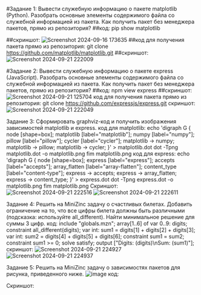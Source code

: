 #Задание 1:
Вывести служебную информацию о пакете matplotlib (Python). Разобрать основные элементы содержимого файла со служебной информацией из пакета. Как получить пакет без менеджера пакетов, прямо из репозитория?
##код: pip show matplotlib

##скриншот:
![Screenshot 2024-09-16 173635](https://github.com/user-attachments/assets/7b4ea9ee-89a1-4391-a019-b0abf06b4acc)
##код для получения пакета прямо из репозитория: git clone https://github.com/matplotlib/matplotlib.git
##скриншот:
![Screenshot 2024-09-21 222009](https://github.com/user-attachments/assets/f6e09dbb-59ab-481f-b593-5a095f42ec0c)


#Задание 2: 
Вывести служебную информацию о пакете express (JavaScript). Разобрать основные элементы содержимого файла со служебной информацией из пакета. Как получить пакет без менеджера пакетов, прямо из репозитория?
##код: npm view express
##скриншот:
![Screenshot 2024-09-21 125704](https://github.com/user-attachments/assets/dd1391a6-7156-4cd7-995a-cdab4af2b99e)
код для получения пакета прямо из репозитория: git clone https://github.com/expressjs/express.git
скриншот:
![Screenshot 2024-09-21 222049](https://github.com/user-attachments/assets/9e8d020f-e295-44dc-b04b-36bd48123f2d)


Задание 3: 
Сформировать graphviz-код и получить изображения зависимостей matplotlib и express.
код для matplotlib: 
echo 'digraph G { node [shape=box]; matplotlib [label="matplotlib"]; numpy [label="numpy"]; pillow [label="pillow"]; cycler [label="cycler"]; matplotlib -> numpy; matplotlib -> pillow; matplotlib -> cycler; }' > matplotlib.dot
dot -Tpng matplotlib.dot -o matplotlib.png
fim matplotlib.png
код для express:
echo 'digraph G { node [shape=box]; express [label="express"]; accepts [label="accepts"]; array_flatten [label="array-flatten"]; content_type [label="content-type"]; express -> accepts; express -> array_flatten; express -> content_type; }' > express.dot
dot -Tpng express.dot -o matplotlib.png
fim matplotlib.png
Скриншот:
![Screenshot 2024-09-21 222516](https://github.com/user-attachments/assets/9e2da581-8a5e-4599-b49f-f8e14b26f028)
![Screenshot 2024-09-21 222611](https://github.com/user-attachments/assets/e80ee1e7-a9c6-4d33-a9b3-4fe96f751574)


Задание 4:
Решить на MiniZinc задачу о счастливых билетах. Добавить ограничение на то, что все цифры билета должны быть различными (подсказка: используйте all_different). Найти минимальное решение для суммы 3 цифр.
код:
include "globals.mzn"; 
array[1..6] of var 0..9: digits;
constraint all_different(digits);
var int: sum1 = digits[1] + digits[2] + digits[3];
var int: sum2 = digits[4] + digits[5] + digits[6];
constraint sum1 = sum2;
constraint sum1 >= 0; 
solve satisfy;
output ["Digits: \(digits)\nSum: \(sum1)"];
скриншот:
![Screenshot 2024-09-21 224927](https://github.com/user-attachments/assets/62ed1d7b-8549-421f-9ba6-f88d4a7a0f95)
![Screenshot 2024-09-21 224937](https://github.com/user-attachments/assets/3e0c0a05-3070-4ae2-a98a-36c55fce7fc4)

Задание 5:
Решить на MiniZinc задачу о зависимостях пакетов для рисунка, приведенного ниже.
![image](https://github.com/user-attachments/assets/b4a5a73b-1be7-44c7-ba30-c3e33e07b36b)
код:

Скриншот:

